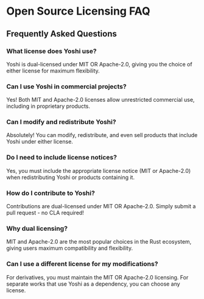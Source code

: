 # Open Source Licensing FAQ

## Frequently Asked Questions

### What license does Yoshi use?

Yoshi is dual-licensed under MIT OR Apache-2.0, giving you the choice of either license for maximum flexibility.

### Can I use Yoshi in commercial projects?

Yes! Both MIT and Apache-2.0 licenses allow unrestricted commercial use, including in proprietary products.

### Can I modify and redistribute Yoshi?

Absolutely! You can modify, redistribute, and even sell products that include Yoshi under either license.

### Do I need to include license notices?

Yes, you must include the appropriate license notice (MIT or Apache-2.0) when redistributing Yoshi or products containing it.

### How do I contribute to Yoshi?

Contributions are dual-licensed under MIT OR Apache-2.0. Simply submit a pull request - no CLA required!

### Why dual licensing?

MIT and Apache-2.0 are the most popular choices in the Rust ecosystem, giving users maximum compatibility and flexibility.

### Can I use a different license for my modifications?

For derivatives, you must maintain the MIT OR Apache-2.0 licensing. For separate works that use Yoshi as a dependency, you can choose any license.

